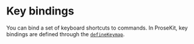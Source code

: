 # Key bindings

You can bind a set of keyboard shortcuts to commands. In ProseKit, key bindings are defined through the [`defineKeymap`].

[`defineKeymap`]: /references/core#define-keymap
